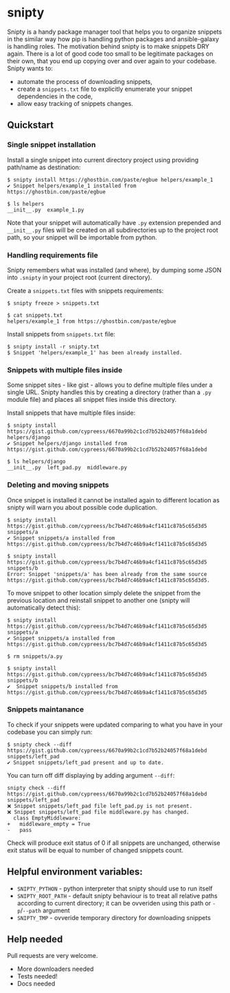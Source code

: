 # snipty

Snipty is a handy package manager tool that helps you to organize snippets in the similar way how pip is 
handling python packages and ansible-galaxy is handling roles. The motivation behind snipty is to make 
snippets DRY again. There is a lot of good code too small to be legitimate packages on their own, that you 
end up copying over and over again to your codebase. Snipty wants to:

* automate the process of downloading snippets,
* create a `snippets.txt` file to explicitly enumerate your snippet dependencies in the code,
* allow easy tracking of snippets changes.

## Quickstart

### Single snippet installation

Install a single snippet into current directory project using providing path/name as destination:

    $ snipty install https://ghostbin.com/paste/egbue helpers/example_1
    ✔️ Snippet helpers/example_1 installed from https://ghostbin.com/paste/egbue
    
    $ ls helpers
    __init__.py  example_1.py
    
Note that your snippet will automatically have `.py` extension prepended and `__init__.py` files will be created
on all subdirectories up to the project root path, so your snippet will be importable from python.


### Handling requirements file

Snipty remembers what was installed (and where), by dumping some JSON into `.snipty` in your project 
root (current directory).


Create a `snippets.txt` files with snippets requirements:

    $ snipty freeze > snippets.txt
    
    $ cat snippets.txt
    helpers/example_1 from https://ghostbin.com/paste/egbue

Install snippets from `snippets.txt` file:

    $ snipty install -r snipty.txt
    $ Snippet 'helpers/example_1' has been already installed.

### Snippets with multiple files inside

Some snippet sites - like gist - allows you to define multiple files under a single URL. Snipty handles this by creating 
a directory (rather than a `.py` module file) and places all snippet files inside this directory.

Install snippets that have multiple files inside:

    $ snipty install https://gist.github.com/cypreess/6670a99b2c1cd7b52b24057f68a1debd helpers/django
    ✔️ Snippet helpers/django installed from https://gist.github.com/cypreess/6670a99b2c1cd7b52b24057f68a1debd
    
    $ ls helpers/django
    __init__.py  left_pad.py  middleware.py


### Deleting and moving snippets

Once snippet is installed it cannot be installed again to different location as snipty will warn you about 
possible code duplication.

    $ snipty install https://gist.github.com/cypreess/bc7b4d7c46b9a4cf1411c87b5c65d3d5 snippets/a
    ✔️ Snippet snippets/a installed from https://gist.github.com/cypreess/bc7b4d7c46b9a4cf1411c87b5c65d3d5
    
    $ snipty install https://gist.github.com/cypreess/bc7b4d7c46b9a4cf1411c87b5c65d3d5 snippets/b
    Error: Snippet 'snippets/a' has been already from the same source https://gist.github.com/cypreess/bc7b4d7c46b9a4cf1411c87b5c65d3d5.

To move snippet to other location simply delete the snippet from the previous location and reinstall snippet to 
another one (snipty will automatically detect this):

    $ snipty install https://gist.github.com/cypreess/bc7b4d7c46b9a4cf1411c87b5c65d3d5 snippets/a
    ✔️ Snippet snippets/a installed from https://gist.github.com/cypreess/bc7b4d7c46b9a4cf1411c87b5c65d3d5
    
    $ rm snippets/a.py
    
    $ snipty install https://gist.github.com/cypreess/bc7b4d7c46b9a4cf1411c87b5c65d3d5 snippets/b
    ✔ ️ Snippet snippets/b installed from https://gist.github.com/cypreess/bc7b4d7c46b9a4cf1411c87b5c65d3d5

### Snippets maintanance

To check if your snippets were updated comparing to what you have in your codebase you can simply run:

    $ snipty check --diff  https://gist.github.com/cypreess/6670a99b2c1cd7b52b24057f68a1debd snippets/left_pad
    ✔ Snippet snippets/left_pad present and up to date.

You can turn off diff displaying by adding argument `--diff`:

    snipty check --diff  https://gist.github.com/cypreess/6670a99b2c1cd7b52b24057f68a1debd snippets/left_pad
    ❌ Snippet snippets/left_pad file left_pad.py is not present.
    ❌ Snippet snippets/left_pad file middleware.py has changed.
      class EmptyMiddleware:
    +   middleware_empty = True
    -   pass

Check will produce exit status of 0 if all snippets are unchanged, otherwise exit status will be equal to number of 
changed snippets count.
    
## Helpful environment variables:

* `SNIPTY_PYTHON` - python interpreter that snipty should use to run itself
* `SNIPTY_ROOT_PATH` - default snipty behaviour is to treat all relative paths according to current directory; 
it can be ovveriden using this path or `-p`/`--path` argument
* `SNIPTY_TMP` - ovveride temporary directory for downloading snippets


## Help needed

Pull requests are very welcome.

- More downloaders needed
- Tests needed!
- Docs needed
